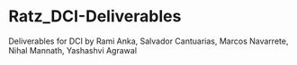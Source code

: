 # Ratz_DCI-Deliverables
Deliverables for DCI by Rami Anka, Salvador Cantuarias, Marcos Navarrete, Nihal Mannath, Yashashvi Agrawal
